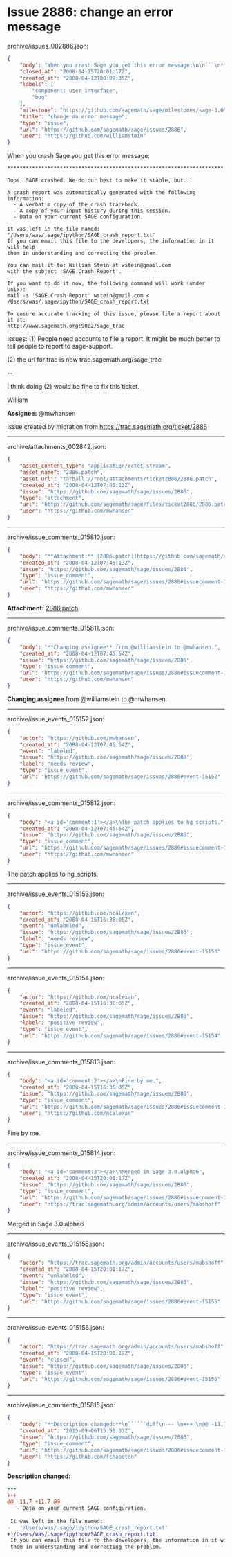 # Issue 2886: change an error message

archive/issues_002886.json:
```json
{
    "body": "When you crash Sage you get this error message:\n\n```\n**********************************************************************\n\nOops, SAGE crashed. We do our best to make it stable, but...\n\nA crash report was automatically generated with the following information:\n  - A verbatim copy of the crash traceback.\n  - A copy of your input history during this session.\n  - Data on your current SAGE configuration.\n\nIt was left in the file named:\n'/Users/was/.sage/ipython/SAGE_crash_report.txt'\nIf you can email this file to the developers, the information in it will help\nthem in understanding and correcting the problem.\n\nYou can mail it to: William Stein at wstein@gmail.com\nwith the subject 'SAGE Crash Report'.\n\nIf you want to do it now, the following command will work (under Unix):\nmail -s 'SAGE Crash Report' wstein@gmail.com < /Users/was/.sage/ipython/SAGE_crash_report.txt\n\nTo ensure accurate tracking of this issue, please file a report about it at:\nhttp://www.sagemath.org:9002/sage_trac\n\n```\n\nIssues: \n  (1) People need accounts to file a report.  It might be much better to tell people to report to sage-support.\n\n  (2) the url for trac is now trac.sagemath.org/sage_trac\n\n--\n\nI think doing (2) would be fine to fix this ticket.\n\nWilliam\n\n**Assignee:** @mwhansen\n\nIssue created by migration from https://trac.sagemath.org/ticket/2886\n\n",
    "closed_at": "2008-04-15T20:01:17Z",
    "created_at": "2008-04-12T00:09:35Z",
    "labels": [
        "component: user interface",
        "bug"
    ],
    "milestone": "https://github.com/sagemath/sage/milestones/sage-3.0",
    "title": "change an error message",
    "type": "issue",
    "url": "https://github.com/sagemath/sage/issues/2886",
    "user": "https://github.com/williamstein"
}
```
When you crash Sage you get this error message:

```
**********************************************************************

Oops, SAGE crashed. We do our best to make it stable, but...

A crash report was automatically generated with the following information:
  - A verbatim copy of the crash traceback.
  - A copy of your input history during this session.
  - Data on your current SAGE configuration.

It was left in the file named:
'/Users/was/.sage/ipython/SAGE_crash_report.txt'
If you can email this file to the developers, the information in it will help
them in understanding and correcting the problem.

You can mail it to: William Stein at wstein@gmail.com
with the subject 'SAGE Crash Report'.

If you want to do it now, the following command will work (under Unix):
mail -s 'SAGE Crash Report' wstein@gmail.com < /Users/was/.sage/ipython/SAGE_crash_report.txt

To ensure accurate tracking of this issue, please file a report about it at:
http://www.sagemath.org:9002/sage_trac

```

Issues: 
  (1) People need accounts to file a report.  It might be much better to tell people to report to sage-support.

  (2) the url for trac is now trac.sagemath.org/sage_trac

--

I think doing (2) would be fine to fix this ticket.

William

**Assignee:** @mwhansen

Issue created by migration from https://trac.sagemath.org/ticket/2886





---

archive/attachments_002842.json:
```json
{
    "asset_content_type": "application/octet-stream",
    "asset_name": "2886.patch",
    "asset_url": "tarball://root/attachments/ticket2886/2886.patch",
    "created_at": "2008-04-12T07:45:13Z",
    "issue": "https://github.com/sagemath/sage/issues/2886",
    "type": "attachment",
    "url": "https://github.com/sagemath/sage/files/ticket2886/2886.patch",
    "user": "https://github.com/mwhansen"
}
```



---

archive/issue_comments_015810.json:
```json
{
    "body": "**Attachment:** [2886.patch](https://github.com/sagemath/sage/files/ticket2886/2886.patch)",
    "created_at": "2008-04-12T07:45:13Z",
    "issue": "https://github.com/sagemath/sage/issues/2886",
    "type": "issue_comment",
    "url": "https://github.com/sagemath/sage/issues/2886#issuecomment-15810",
    "user": "https://github.com/mwhansen"
}
```

**Attachment:** [2886.patch](https://github.com/sagemath/sage/files/ticket2886/2886.patch)



---

archive/issue_comments_015811.json:
```json
{
    "body": "**Changing assignee** from @williamstein to @mwhansen.",
    "created_at": "2008-04-12T07:45:54Z",
    "issue": "https://github.com/sagemath/sage/issues/2886",
    "type": "issue_comment",
    "url": "https://github.com/sagemath/sage/issues/2886#issuecomment-15811",
    "user": "https://github.com/mwhansen"
}
```

**Changing assignee** from @williamstein to @mwhansen.



---

archive/issue_events_015152.json:
```json
{
    "actor": "https://github.com/mwhansen",
    "created_at": "2008-04-12T07:45:54Z",
    "event": "labeled",
    "issue": "https://github.com/sagemath/sage/issues/2886",
    "label": "needs review",
    "type": "issue_event",
    "url": "https://github.com/sagemath/sage/issues/2886#event-15152"
}
```



---

archive/issue_comments_015812.json:
```json
{
    "body": "<a id='comment:1'></a>\nThe patch applies to hg_scripts.",
    "created_at": "2008-04-12T07:45:54Z",
    "issue": "https://github.com/sagemath/sage/issues/2886",
    "type": "issue_comment",
    "url": "https://github.com/sagemath/sage/issues/2886#issuecomment-15812",
    "user": "https://github.com/mwhansen"
}
```

<a id='comment:1'></a>
The patch applies to hg_scripts.



---

archive/issue_events_015153.json:
```json
{
    "actor": "https://github.com/ncalexan",
    "created_at": "2008-04-15T16:36:05Z",
    "event": "unlabeled",
    "issue": "https://github.com/sagemath/sage/issues/2886",
    "label": "needs review",
    "type": "issue_event",
    "url": "https://github.com/sagemath/sage/issues/2886#event-15153"
}
```



---

archive/issue_events_015154.json:
```json
{
    "actor": "https://github.com/ncalexan",
    "created_at": "2008-04-15T16:36:05Z",
    "event": "labeled",
    "issue": "https://github.com/sagemath/sage/issues/2886",
    "label": "positive review",
    "type": "issue_event",
    "url": "https://github.com/sagemath/sage/issues/2886#event-15154"
}
```



---

archive/issue_comments_015813.json:
```json
{
    "body": "<a id='comment:2'></a>\nFine by me.",
    "created_at": "2008-04-15T16:36:05Z",
    "issue": "https://github.com/sagemath/sage/issues/2886",
    "type": "issue_comment",
    "url": "https://github.com/sagemath/sage/issues/2886#issuecomment-15813",
    "user": "https://github.com/ncalexan"
}
```

<a id='comment:2'></a>
Fine by me.



---

archive/issue_comments_015814.json:
```json
{
    "body": "<a id='comment:3'></a>\nMerged in Sage 3.0.alpha6",
    "created_at": "2008-04-15T20:01:17Z",
    "issue": "https://github.com/sagemath/sage/issues/2886",
    "type": "issue_comment",
    "url": "https://github.com/sagemath/sage/issues/2886#issuecomment-15814",
    "user": "https://trac.sagemath.org/admin/accounts/users/mabshoff"
}
```

<a id='comment:3'></a>
Merged in Sage 3.0.alpha6



---

archive/issue_events_015155.json:
```json
{
    "actor": "https://trac.sagemath.org/admin/accounts/users/mabshoff",
    "created_at": "2008-04-15T20:01:17Z",
    "event": "unlabeled",
    "issue": "https://github.com/sagemath/sage/issues/2886",
    "label": "positive review",
    "type": "issue_event",
    "url": "https://github.com/sagemath/sage/issues/2886#event-15155"
}
```



---

archive/issue_events_015156.json:
```json
{
    "actor": "https://trac.sagemath.org/admin/accounts/users/mabshoff",
    "created_at": "2008-04-15T20:01:17Z",
    "event": "closed",
    "issue": "https://github.com/sagemath/sage/issues/2886",
    "type": "issue_event",
    "url": "https://github.com/sagemath/sage/issues/2886#event-15156"
}
```



---

archive/issue_comments_015815.json:
```json
{
    "body": "**Description changed:**\n``````diff\n--- \n+++ \n@@ -11,7 +11,7 @@\n   - Data on your current SAGE configuration.\n \n It was left in the file named:\n-\t'/Users/was/.sage/ipython/SAGE_crash_report.txt'\n+'/Users/was/.sage/ipython/SAGE_crash_report.txt'\n If you can email this file to the developers, the information in it will help\n them in understanding and correcting the problem.\n \n``````\n",
    "created_at": "2015-09-06T15:50:33Z",
    "issue": "https://github.com/sagemath/sage/issues/2886",
    "type": "issue_comment",
    "url": "https://github.com/sagemath/sage/issues/2886#issuecomment-15815",
    "user": "https://github.com/fchapoton"
}
```

**Description changed:**
``````diff
--- 
+++ 
@@ -11,7 +11,7 @@
   - Data on your current SAGE configuration.
 
 It was left in the file named:
-	'/Users/was/.sage/ipython/SAGE_crash_report.txt'
+'/Users/was/.sage/ipython/SAGE_crash_report.txt'
 If you can email this file to the developers, the information in it will help
 them in understanding and correcting the problem.
 
``````

